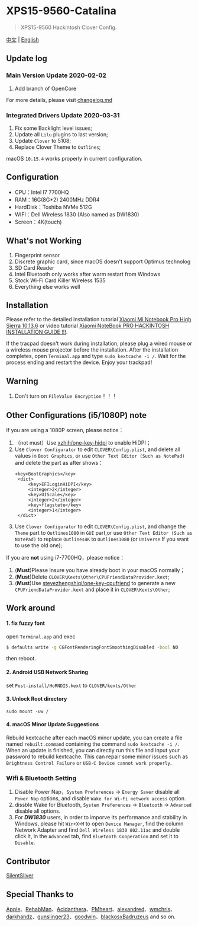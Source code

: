 # XPS15-9560-Catalina

> XPS15-9560 Hackintosh Clover Config.

 [中文](README.md) | [English](README_EN.md) 

## Update log

### Main Version Update 2020-02-02

1. Add branch of OpenCore

For more details, please visit [changelog.md](https://github.com/jardenliu/XPS15-9560-Catalina/blob/master/changelog.md)

### Integrated Drivers Update 2020-03-31

1. Fix some Backlight level issues;
2. Update all `Lilu` plugins to last version;
3. Update `Clover` to 5108;
4. Replace Clover Theme to `Outlines`;

macOS `10.15.4` works properly in current configuration.

## Configuration

- CPU：Intel I7 7700HQ
- RAM：16G(8G\*2) 2400MHz DDR4
- HardDisk：Toshiba NVMe 512G
- WIFI：Dell Wireless 1830 (Also named as DW1830)
- Screen：4K(touch)

## What's not Working

1. Fingerprint sensor
2. Discrete graphic card, since macOS doesn't support Optimus technolog
3. SD Card Reader
4. Intel Bluetooth only works after warm restart from Windows
5. Stock Wi-Fi Card Killer Wireless 1535
6. Everything else works well

## Installation

Please refer to the detailed installation tutorial [Xiaomi Mi Notebook Pro High Sierra 10.13.6](https://www.tonymacx86.com/threads/guide-xiaomi-mi-notebook-pro-high-sierra-10-13-6.242724) or video tutorial [Xiaomi NoteBook PRO HACKINTOSH INSTALLATION GUIDE !!!](https://www.youtube.com/watch?v=72sPmkpxCvc).

If the tracpad doesn't work during installation, please plug a wired mouse or a wireless mouse projector before the installation. After the installation completes, open `Terminal.app` and type `sudo kextcache -i /`. Wait for the process ending and restart the device. Enjoy your trackpad!

## Warning

1. Don't turn on `FileValue Encryption`！！！

## Other Configurations (i5/1080P) note
If you are using a 1080P screen, please notice：
1. （not must）Use [xzhih/one-key-hidpi](https://github.com/xzhih/one-key-hidpi) to enable HiDPI；
2. Use `Clover Configurator` to edit `CLOVER\Config.plist`, and delete all values in `Boot Graphics`, or use `Other Text Editor (Such as NotePad)` and delete the part as after shows：
   ```
   <key>BootGraphics</key>
	<dict>
		<key>EFILoginHiDPI</key>
		<integer>2</integer>
		<key>UIScale</key>
		<integer>2</integer>
		<key>flagstate</key>
		<integer>1</integer>
	</dict>
   ```
3. Use `Clover Configurator` to edit `CLOVER\Config.plist`, and change the `Theme` part to `Outlines1080` in `GUI` part,or use `Other Text Editor (Such as NotePad)` to replace `Outlines4K` to `Outlines1080` (or `Universe` If you want to use the old one);

If you are **not** using i7-7700HQ，please notice：
1. (**Must**)Please Insure you have already boot in your macOS normally；
2. (**Must**)Delete `CLOVER\Kexts\Other\CPUFriendDataProvider.kext`;
3. (**Must**)Use [stevezhengshiqi/one-key-cpufriend](https://github.com/stevezhengshiqi/one-key-cpufriend/blob/master/README_CN.md) to generate a new `CPUFriendDataProvider.kext` and place it in `CLOVER\Kexts\Other`;

## Work around

#### 1. fix fuzzy font

open `Terminal.app` and exec

```bash
$ defaults write -g CGFontRenderingFontSmoothingDisabled -bool NO
```

then reboot.

#### 2. Android USB Network Sharing

set `Post-install/HoRNDIS.kext` to `CLOVER/kexts/Other`

#### 3. Unlock Root directory

```
sudo mount -uw /
```

#### 4. macOS Minor Update Suggestions

Rebuild kextcache after each macOS minor update, you can create a file named `rebuilt.command` containing the command `sudo kextcache -i /`. When an update is finished, you can directly run this file and input your password to rebuild kextcache. This can repair some minor issues such as `Brightness Control Failure` or `USB-C Device cannot work properly`.


### Wifi & Bluetooth Setting

1. Disable Power Nap，`System Preferences` -> `Energy Saver` disable all `Power Nap` options, and disable `Wake for Wi-Fi network access` option.
2. dissble Wake for Bluetooth, `System Preferences` -> `Bluetooth` -> `Advanced` disable all options.
3. For **_DW1830_** users, in order to imporve its performance and stability in Windows, please hit `Win+X+M` to open `Device Manager`, find the column Network Adapter and find `Dell Wireless 1830 802.11ac` and double click it, in the `Advanced` tab, find `Bluetooth Cooperation` and set it to `Disable`.  

## Contributor
[SilentSliver](https://github.com/SilentSliver)

## Special Thanks to

[Apple](https://www.apple.com)、[RehabMan](https://github.com/RehabMan)、[Acidanthera](https://github.com/acidanthera)、[PMheart](https://github.com/PMheart)、[alexandred](https://github.com/alexandred)、[wmchris](https://github.com/wmchris)、[darkhandz](https://github.com/darkhandz)、[gunslinger23](https://github.com/gunslinger23)、[goodwin](https://github.com/goodwin)、[blackosx](https://sourceforge.net/u/blackosx/profile/)[Badruzeus](https://sourceforge.net/u/badruzeus/profile/) and so on.
